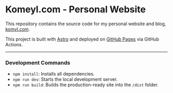 # Komeyl.com - Personal Website

This repository contains the source code for my personal website and blog, [komyl.com](https://www.komyl.com).

This project is built with [Astro](https://astro.build/) and deployed on [GitHub Pages](https://pages.github.com/) via GitHub Actions.

---

### Development Commands

- `npm install`: Installs all dependencies.
- `npm run dev`: Starts the local development server.
- `npm run build`: Builds the production-ready site into the `/dist` folder.